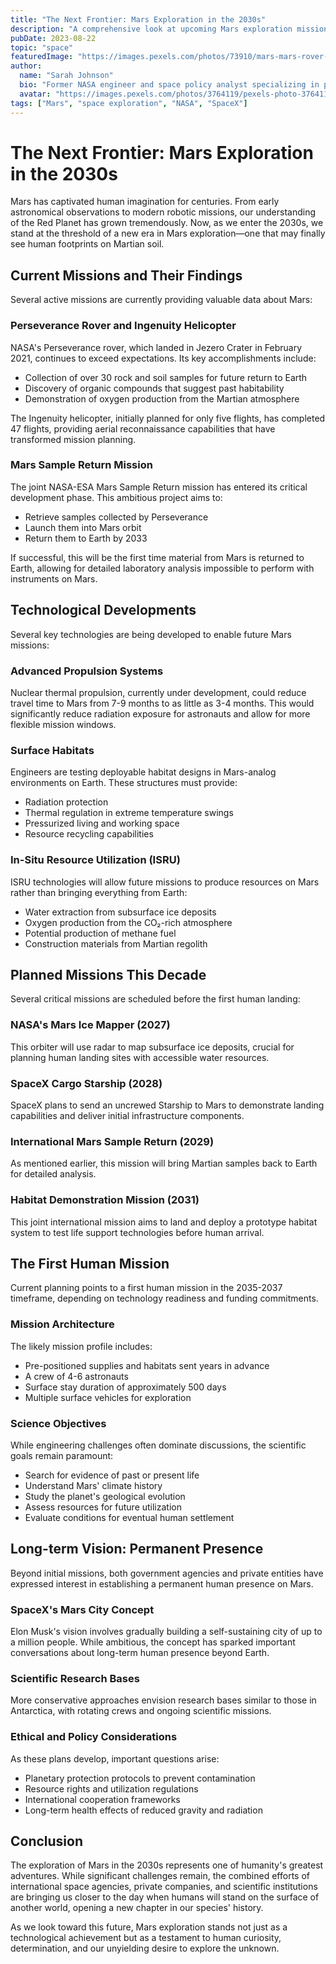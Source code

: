 ```yaml
---
title: "The Next Frontier: Mars Exploration in the 2030s"
description: "A comprehensive look at upcoming Mars exploration missions, the technologies being developed, and the long-term goal of establishing a human presence on the Red Planet."
pubDate: 2023-08-22
topic: "space"
featuredImage: "https://images.pexels.com/photos/73910/mars-mars-rover-space-travel-robot-73910.jpeg"
author:
  name: "Sarah Johnson"
  bio: "Former NASA engineer and space policy analyst specializing in planetary exploration and human spaceflight."
  avatar: "https://images.pexels.com/photos/3764119/pexels-photo-3764119.jpeg"
tags: ["Mars", "space exploration", "NASA", "SpaceX"]
---
```


# The Next Frontier: Mars Exploration in the 2030s

Mars has captivated human imagination for centuries. From early astronomical observations to modern robotic missions, our understanding of the Red Planet has grown tremendously. Now, as we enter the 2030s, we stand at the threshold of a new era in Mars exploration—one that may finally see human footprints on Martian soil.

## Current Missions and Their Findings

Several active missions are currently providing valuable data about Mars:

### Perseverance Rover and Ingenuity Helicopter

NASA's Perseverance rover, which landed in Jezero Crater in February 2021, continues to exceed expectations. Its key accomplishments include:

- Collection of over 30 rock and soil samples for future return to Earth
- Discovery of organic compounds that suggest past habitability
- Demonstration of oxygen production from the Martian atmosphere

The Ingenuity helicopter, initially planned for only five flights, has completed 47 flights, providing aerial reconnaissance capabilities that have transformed mission planning.

### Mars Sample Return Mission

The joint NASA-ESA Mars Sample Return mission has entered its critical development phase. This ambitious project aims to:

- Retrieve samples collected by Perseverance
- Launch them into Mars orbit
- Return them to Earth by 2033

If successful, this will be the first time material from Mars is returned to Earth, allowing for detailed laboratory analysis impossible to perform with instruments on Mars.

## Technological Developments

Several key technologies are being developed to enable future Mars missions:

### Advanced Propulsion Systems

Nuclear thermal propulsion, currently under development, could reduce travel time to Mars from 7-9 months to as little as 3-4 months. This would significantly reduce radiation exposure for astronauts and allow for more flexible mission windows.

### Surface Habitats

Engineers are testing deployable habitat designs in Mars-analog environments on Earth. These structures must provide:

- Radiation protection
- Thermal regulation in extreme temperature swings
- Pressurized living and working space
- Resource recycling capabilities

### In-Situ Resource Utilization (ISRU)

ISRU technologies will allow future missions to produce resources on Mars rather than bringing everything from Earth:

- Water extraction from subsurface ice deposits
- Oxygen production from the CO₂-rich atmosphere
- Potential production of methane fuel
- Construction materials from Martian regolith

## Planned Missions This Decade

Several critical missions are scheduled before the first human landing:

### NASA's Mars Ice Mapper (2027)

This orbiter will use radar to map subsurface ice deposits, crucial for planning human landing sites with accessible water resources.

### SpaceX Cargo Starship (2028)

SpaceX plans to send an uncrewed Starship to Mars to demonstrate landing capabilities and deliver initial infrastructure components.

### International Mars Sample Return (2029)

As mentioned earlier, this mission will bring Martian samples back to Earth for detailed analysis.

### Habitat Demonstration Mission (2031)

This joint international mission aims to land and deploy a prototype habitat system to test life support technologies before human arrival.

## The First Human Mission

Current planning points to a first human mission in the 2035-2037 timeframe, depending on technology readiness and funding commitments.

### Mission Architecture

The likely mission profile includes:

- Pre-positioned supplies and habitats sent years in advance
- A crew of 4-6 astronauts
- Surface stay duration of approximately 500 days
- Multiple surface vehicles for exploration

### Science Objectives

While engineering challenges often dominate discussions, the scientific goals remain paramount:

- Search for evidence of past or present life
- Understand Mars' climate history
- Study the planet's geological evolution
- Assess resources for future utilization
- Evaluate conditions for eventual human settlement

## Long-term Vision: Permanent Presence

Beyond initial missions, both government agencies and private entities have expressed interest in establishing a permanent human presence on Mars.

### SpaceX's Mars City Concept

Elon Musk's vision involves gradually building a self-sustaining city of up to a million people. While ambitious, the concept has sparked important conversations about long-term human presence beyond Earth.

### Scientific Research Bases

More conservative approaches envision research bases similar to those in Antarctica, with rotating crews and ongoing scientific missions.

### Ethical and Policy Considerations

As these plans develop, important questions arise:

- Planetary protection protocols to prevent contamination
- Resource rights and utilization regulations
- International cooperation frameworks
- Long-term health effects of reduced gravity and radiation

## Conclusion

The exploration of Mars in the 2030s represents one of humanity's greatest adventures. While significant challenges remain, the combined efforts of international space agencies, private companies, and scientific institutions are bringing us closer to the day when humans will stand on the surface of another world, opening a new chapter in our species' history.

As we look toward this future, Mars exploration stands not just as a technological achievement but as a testament to human curiosity, determination, and our unyielding desire to explore the unknown.